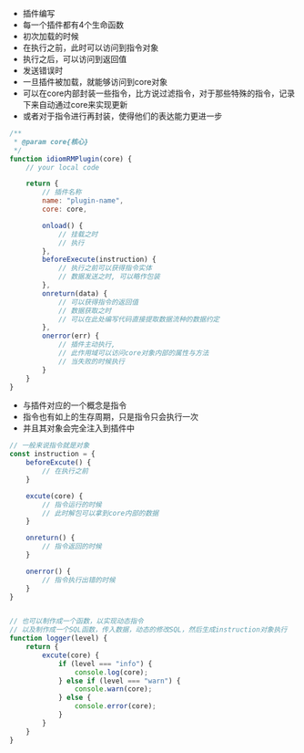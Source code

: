 * 插件编写
* 每一个插件都有4个生命函数
* 初次加载的时候
* 在执行之前，此时可以访问到指令对象
* 执行之后，可以访问到返回值
* 发送错误时
* 一旦插件被加载，就能够访问到core对象
* 可以在core内部封装一些指令，比方说过滤指令，对于那些特殊的指令，记录下来自动通过core来实现更新
* 或者对于指令进行再封装，使得他们的表达能力更进一步

```javascript
/**
 * @param core{核心}
 */
function idiomRMPlugin(core) {
    // your local code

    return {
        // 插件名称
        name: "plugin-name",
        core: core,

        onload() {
            // 挂载之时
            // 执行
        },
        beforeExecute(instruction) {
            // 执行之前可以获得指令实体
            // 数据发送之时, 可以略作包装
        },
        onreturn(data) {
            // 可以获得指令的返回值
            // 数据获取之时
            // 可以在此处编写代码直接提取数据流种的数据约定
        },
        onerror(err) {
            // 插件主动执行,
            // 此作用域可以访问core对象内部的属性与方法
            // 当失败的时候执行
        }
    }
}
```

* 与插件对应的一个概念是指令
* 指令也有如上的生存周期，只是指令只会执行一次
* 并且其对象会完全注入到插件中


```javascript
// 一般来说指令就是对象
const instruction = {
    beforeExcute() {
        // 在执行之前
    }

    excute(core) {
        // 指令运行的时候
        // 此时解包可以拿到core内部的数据
    }

    onreturn() {
        // 指令返回的时候
    }

    onerror() {
        // 指令执行出错的时候
    }
}


// 也可以制作成一个函数，以实现动态指令
// 以及制作成一个SQL函数，传入数据，动态的修改SQL，然后生成instruction对象执行
function logger(level) {
    return {
        excute(core) {
            if (level === "info") {
                console.log(core);
            } else if (level === "warn") {
                console.warn(core);
            } else {
                console.error(core);
            }
        }
    }
}

```
